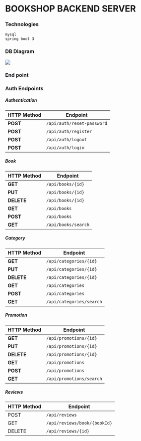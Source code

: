 # BOOKSHOP BACKEND SERVER
### Technologies
```
mysql
spring boot 3
```
### DB Diagram
![](https://i.imgur.com/IWBSjSH.png)

### End point
### Auth Endpoints
##### Authentication

| HTTP Method | Endpoint                           |
|-------------|------------------------------------|
| **POST**    | `/api/auth/reset-password`         | 
| **POST**    | `/api/auth/register`               | 
| **POST**    | `/api/auth/logout`                 |
| **POST**    | `/api/auth/login`                  | 

##### Book
| HTTP Method | Endpoint                           |
|-------------|------------------------------------|
| **GET**     | `/api/books/{id}`                  | 
| **PUT**     | `/api/books/{id}`                  |
| **DELETE**  | `/api/books/{id}`                  | 
| **GET**     | `/api/books`                       |
| **POST**    | `/api/books`                       | 
| **GET**     | `/api/books/search`                | 

##### Category

| HTTP Method | Endpoint                           |
|-------------|------------------------------------|
| **GET**     | `/api/categories/{id}`             |
| **PUT**     | `/api/categories/{id}`             |
| **DELETE**  | `/api/categories/{id}`             |
| **GET**     | `/api/categories`                  |
| **POST**    | `/api/categories`                  |
| **GET**     | `/api/categories/search`           |


##### Promotion
| HTTP Method | Endpoint                           |
|-------------|------------------------------------|
| **GET**     | `/api/promotions/{id}`             |
| **PUT**     | `/api/promotions/{id}`             |
| **DELETE**  | `/api/promotions/{id}`             |
| **GET**     | `/api/promotions`                  |
| **POST**    | `/api/promotions`                  |
| **GET**     | `/api/promotions/search`           |

##### Reviews
HTTP Method | Endpoint
------------|---------
POST        | `/api/reviews`
GET         | `/api/reviews/book/{bookId}`
DELETE      | `/api/reviews/{id}`
